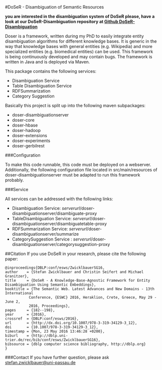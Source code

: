#DoSeR - Disambiguation of Semantic Resources

**you are interested in the disambiguation system of DoSeR please, have a look at our DoSeR-Disambiguation repository at [Github DoSeR-Disambiguation](https://github.com/quhfus/DoSeR-Disambiguation)**

Doser is a framework, written during my PhD to easily integrate entity disambiguation algorithms for different knowledge bases. It is generic in the way that knowledge bases with general entities (e.g. Wikipedia) and more specialized entities (e.g. biomedical entities) can be used. This framework is being continuously developed and may contain bugs. 
The framework is written in Java and is deployed via Maven.

This package contains the following services: 

- Disambiguation Service 
- Table Disambiguation Service
- RDFSummarization
- Category Suggestion

Basically this project is split up into the following maven subpackages:

- doser-disambiguationserver
- doser-core
- doser-hbase
- doser-hadoop
- doser-extensions
- doser-experiments
- doser-gerbilrest

###Configuration 

To make this code runnable, this code must be deployed on a webserver. Additionally, the following configuration file located in src/main/resources of doser-disambiguationserver must be adapted to run this framework probably.

###Service

All services can be addressed with the following links: 

- Disambiguation Service: *serverurl*/doser-disambiguationserver/disambiguate-proxy
- TableDisambiguation Service: *serverurl*/doser-disambiguationserver/disambiguatetable-proxy
- RDFSummarization Service: *serverurl*/doser-disambiguationserver/summarize
- CategorySuggestion Service : *serverurl*/doser-disambiguationserver/categorysuggestion-proxy

##Citation
If you use DoSeR in your research, please cite the following paper:

    @inproceedings{DBLP:conf/esws/ZwicklbauerSG16,
    author    = {Stefan Zwicklbauer and Christin Seifert and Michael Granitzer},
    title     = {DoSeR - A Knowledge-Base-Agnostic Framework for Entity Disambiguation Using Semantic Embeddings},
    booktitle = {The Semantic Web. Latest Advances and New Domains - 13th International
               Conference, {ESWC} 2016, Heraklion, Crete, Greece, May 29 - June 2,
               2016, Proceedings},
    pages     = {182--198},
    year      = {2016},
    crossref  = {DBLP:conf/esws/2016},
    url       = {http://dx.doi.org/10.1007/978-3-319-34129-3_12},
    doi       = {10.1007/978-3-319-34129-3_12},
    timestamp = {Mon, 23 May 2016 13:46:28 +0200},
    biburl    = {http://dblp.uni-trier.de/rec/bib/conf/esws/ZwicklbauerSG16},
    bibsource = {dblp computer science bibliography, http://dblp.org}
    }

###Contact
If you have further question, please ask stefan.zwicklbauer@uni-passau.de
